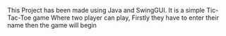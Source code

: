 This Project has been made using Java and SwingGUI.
It is a simple Tic-Tac-Toe game Where two player can play, Firstly they have to enter their name then the game will begin
